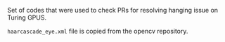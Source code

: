 Set of codes that were used to check PRs for resolving hanging issue on Turing GPUS.

`haarcascade_eye.xml` file is copied from the opencv repository.
